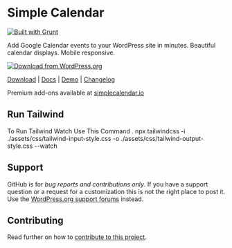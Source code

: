 # Simple Calendar
[![Built with Grunt](https://cdn.gruntjs.com/builtwith.png)](http://gruntjs.com/)

Add Google Calendar events to your WordPress site in minutes. Beautiful calendar displays. Mobile responsive.

[![Download from WordPress.org](https://raw.githubusercontent.com/Xtendify/Simple-Calendar/main/assets/images/welcome/fullcalendar-google-calendar-pro-grid-view.png)](https://wordpress.org/plugins/google-calendar-events/)

[Download](https://wordpress.org/plugins/google-calendar-events/) | [Docs](https://docs.simplecalendar.io) | [Demo](https://demo.simplecalendar.io) | [Changelog](https://wordpress.org/plugins/google-calendar-events/changelog/)

Premium add-ons available at [simplecalendar.io](https://simplecalendar.io)

## Run Tailwind 
To Run Tailwind Watch Use This Command .
npx tailwindcss -i ./assets/css/tailwind-input-style.css -o ./assets/css/tailwind-output-style.css --watch

## Support

GitHub is for *bug reports and contributions only*. If you have a support question or a request for a customization this is not the right place to post it. Use the [WordPress.org support forums](https://wordpress.org/support/plugin/google-calendar-events) instead.

## Contributing

Read further on how to [contribute to this project](https://github.com/Xtendify/Simple-Calendar/blob/main/contributing.md).

